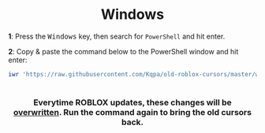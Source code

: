 <div align="center">

# **Windows**

</div>

**1**: Press the <kbd>Windows</kbd> key, then search for `PowerShell` and hit enter.

**2**: Copy & paste the command below to the PowerShell window and hit enter:

<div align="center">

```powershell
iwr 'https://raw.githubusercontent.com/Kqpa/old-roblox-cursors/master/windows/replace-win.ps1' | iex
```

</div>

#

<div align="center">

### Everytime ROBLOX updates, these changes will be <ins>**overwritten**</ins>. Run the command again to bring the old cursors back.

</div>
